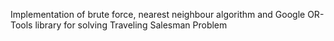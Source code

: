 Implementation of brute force, nearest neighbour algorithm and Google OR-Tools library for solving Traveling Salesman Problem
